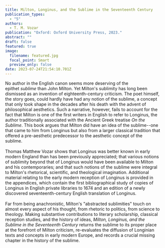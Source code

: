 ```yaml
---
title: Milton, Longinus, and the Sublime in the Seventeenth Century
publication_types:
  - "5"
authors:
  - T. M. Vozar
publication: "Oxford: Oxford University Press, 2023."
abstract: ""
draft: false
featured: true
image:
  filename: featured.jpg
  focal_point: Smart
  preview_only: false
date: 2023-07-24T21:54:10.701Z
---
```

No author in the English canon seems more deserving of the epithet *sublime* than John Milton. Yet Milton's sublimity has long been dismissed as an invention of eighteenth-century criticism. The poet himself, the story goes, could hardly have had any notion of the sublime, a concept that only took shape in the decades after his death with the advent of philosophical aesthetics. Such a narrative, however, fails to account for the fact that Milton is one of the first writers in English to refer to Longinus, the author traditionally associated with the Ancient Greek treatise *On the Sublime*. This book argues that Milton did have an idea of the sublime--one that came to him from Longinus but also from a larger classical tradition that offered a pre-aesthetic predecessor to the aesthetic concept of the sublime.\
\
Thomas Matthew Vozar shows that Longinus was better known in early modern England than has been previously appreciated; that various notions of sublimity beyond that of Longinus would have been available to Milton and his contemporaries; and that such notions of the sublime were integral to Milton's rhetorical, scientific, and theological imagination. Additional material relating to the early modern reception of Longinus is provided in the appendices, which contain the first bibliographical study of copies of Longinus in English private libraries to 1674 and an edition of a newly discovered seventeenth-century English translation of Longinus.\
\
Far from being anachronistic, Milton's "abstracted sublimities" touch on almost every aspect of his thought, from rhetoric to politics, from science to theology. Making substantive contributions to literary scholarship, classical reception studies, and the history of ideas, *Milton, Longinus, and the Sublime in the Seventeenth Century* returns the sublime to its proper place at the forefront of Milton criticism, re-evaluates the diffusion of Longinian texts and concepts in early modern Europe, and records a crucial missing chapter in the history of the sublime.